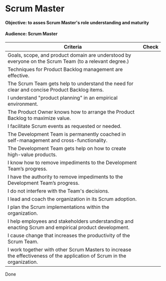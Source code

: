 # Scrum Master
#### Objective: to asses Scrum Master's role understanding and maturity
#### Audience: Scrum Master

| Criteria | Check |
|--|--|
|Goals, scope, and product domain are understood by everyone on the Scrum Team (to a relevant degree.)| |
|Techniques for Product Backlog management are effective.| |
|The Scrum Team gets help to understand the need for clear and concise Product Backlog items.| |
|I understand "product planning" in an empirical environment.| |
|The Product Owner knows how to arrange the Product Backlog to maximize value.| |
|I facilitate Scrum events as requested or needed.| |
|The Development Team is permanently coached in self-management and cross-functionality.| |
|The Development Team gets help on how to create high-value products.| |
|I know how to remove impediments to the Development Team’s progress.| |
|I have the authority to remove impediments to the Development Team’s progress.| |
|I do not interfere with the Team's decisions.| |
|I lead and coach the organization in its Scrum adoption.| |
|I plan the Scrum implementations within the organization.| |
|I help employees and stakeholders understanding and enacting Scrum and empirical product development.| |
|I cause change that increases the productivity of the Scrum Team.| |
|I work together with other Scrum Masters to increase the effectiveness of the application of Scrum in the organization.||
Done
